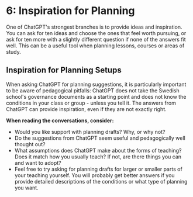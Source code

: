 # 6: Inspiration for Planning
One of ChatGPT's strongest branches is to provide ideas and inspiration. You can ask for ten ideas and choose the ones that feel worth pursuing, or ask for ten more with a slightly different question if none of the answers fit well. This can be a useful tool when planning lessons, courses or areas of study.

## Inspiration for Planning Setups
When asking ChatGPT for planning suggestions, it is particularly important to be aware of pedagogical pitfalls: ChatGPT does not take the Swedish school's governance documents as a starting point and does not know the conditions in your class or group - unless you tell it. The answers from ChatGPT can provide inspiration, even if they are not exactly right.

**When reading the conversations, consider:**
* Would you like support with planning drafts? Why, or why not?
* Do the suggestions from ChatGPT seem useful and pedagogically well thought out?
* What assumptions does ChatGPT make about the forms of teaching? Does it match how you usually teach? If not, are there things you can and want to adopt?
* Feel free to try asking for planning drafts for larger or smaller parts of your teaching yourself. You will probably get better answers if you provide detailed descriptions of the conditions or what type of planning you want.

